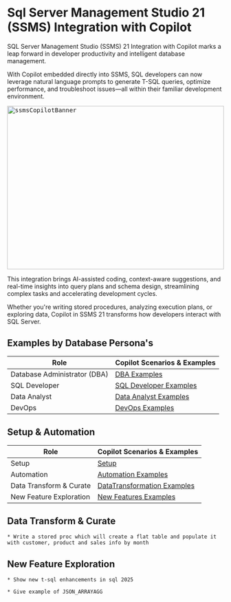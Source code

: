 # Sql Server Management Studio 21 (SSMS) Integration with Copilot

SQL Server Management Studio (SSMS) 21 Integration with Copilot marks a leap forward in developer productivity and intelligent database management.

With Copilot embedded directly into SSMS, SQL developers can now leverage natural language prompts to generate T-SQL queries, optimize performance, and troubleshoot issues—all within their familiar development environment. 

<kbd> 

<picture>
<img width="100%" height="380px" alt="ssmsCopilotBanner" src="https://github.com/user-attachments/assets/6f68e874-6086-4b22-98bd-877dbd94df8c" />
</picture>
</kbd> 
<br/>


This integration brings AI-assisted coding, context-aware suggestions, and real-time insights into query plans and schema design, streamlining complex tasks and accelerating development cycles. 

Whether you're writing stored procedures, analyzing execution plans, or exploring data, Copilot in SSMS 21 transforms how developers interact with SQL Server.


## Examples by Database Persona's

| Role                        | Copilot Scenarios & Examples                                                                                   |
|-----------------------------|--------------------------------------------------------------------------------------------|
| Database Administrator (DBA)| [DBA Examples](./Role__DBA/README.md)                                                            |
| SQL Developer               | [SQL Developer Examples](./Role__SQL_Developer/README.md)                                         |
| Data Analyst                | [Data Analyst Examples](./Role__Data_Analyst/README.md)                                           |
| DevOps                      | [DevOps Examples](./Role__DevOps/README.md)                                                      

## Setup & Automation
| Role                        | Copilot Scenarios & Examples                                                                                   |
|-----------------------------|--------------------------------------------------------------------------------------------|
| Setup                       | [Setup](./0_Setup/README.md)                                                            |
| Automation                  | [Automation Examples](./Automation/README.md)                                                            |
| Data Transform & Curate     | [DataTransformation Examples](./Role_SQL_Developer/README.md)                                         |
| New Feature Exploration     | [New Features Examples](./Role_Data_Analyst/README.md)                                           


## Data Transform & Curate
	* Write a stored proc which will create a flat table and populate it with customer, product and sales info by month

## New Feature Exploration
	* Show new t-sql enhancements in sql 2025	
	
	* Give example of JSON_ARRAYAGG

